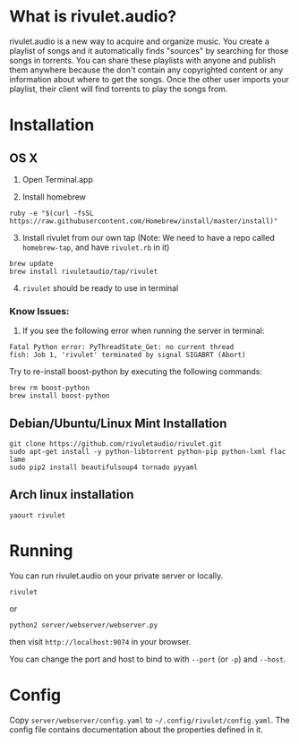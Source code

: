 # What is rivulet.audio?

rivulet.audio is a new way to acquire and organize music. You create a playlist of songs and it automatically finds "sources" by searching for those songs in torrents. You can share these playlists with anyone and publish them anywhere because the don't contain any copyrighted content or any information about where to get the songs. Once the other user imports your playlist, their client will find torrents to play the songs from.

# Installation

## OS X

1. Open Terminal.app

2. Install homebrew

  ```
  ruby -e "$(curl -fsSL https://raw.githubusercontent.com/Homebrew/install/master/install)"
  ```

3. Install rivulet from our own tap (Note: We need to have a repo called `homebrew-tap`, and have `rivulet.rb` in it)

  ```
  brew update
  brew install rivuletaudio/tap/rivulet
  ```

4. `rivulet` should be ready to use in terminal

### Know Issues: 
1. If you see the following error when running the server in terminal:

  ```
  Fatal Python error: PyThreadState_Get: no current thread
  fish: Job 1, 'rivulet' terminated by signal SIGABRT (Abort)
  ```

  Try to re-install boost-python by executing the following commands:

  ```
  brew rm boost-python
  brew install boost-python
  ```

## Debian/Ubuntu/Linux Mint Installation

```
git clone https://github.com/rivuletaudio/rivulet.git
sudo apt-get install -y python-libtorrent python-pip python-lxml flac lame
sudo pip2 install beautifulsoup4 tornado pyyaml
```

## Arch linux installation

```
yaourt rivulet
```

# Running

You can run rivulet.audio on your private server or locally.

```
rivulet
```

or


```
python2 server/webserver/webserver.py
```

then visit `http://localhost:9074` in your browser.

You can change the port and host to bind to with `--port` (or `-p`) and `--host`.

# Config

Copy `server/webserver/config.yaml` to `~/.config/rivulet/config.yaml`. The config file contains documentation about the properties defined in it.
